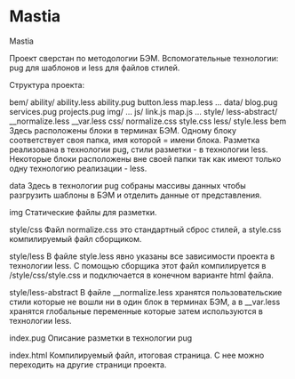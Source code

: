 # Mastia

Mastia

Проект сверстан по методологии БЭМ. Вспомогательные технологии: pug для шаблонов и less для файлов стилей.

Структура проекта:

bem/ ability/ ability.less ability.pug button.less map.less ... data/ blog.pug services.pug projects.pug img/ ... js/ link.js map.js ... style/ less-abstract/ __normalize.less __var.less css/ normalize.css style.css less/ style.less bem Здесь расположены блоки в терминах БЭМ. Одному блоку соответствует своя папка, имя которой = имени блока. Разметка реализована в технологии pug, стили разметки - в технологии less. Некоторые блоки расположены вне своей папки так как имеют только одну технологию реализации - less.

data Здесь в технологии pug собраны массивы данных чтобы разгрузить шаблоны в БЭМ и отделить данные от представления.

img Статические файлы для разметки.

style/css Файл normalize.css это стандартный сброс стилей, а style.css компилируемый файл сборщиком.

style/less В файле style.less явно указаны все зависимости проекта в технологии less. С помощью сборщика этот файл компилируется в /style/css/style.css и подключается в конечном варианте html файла.

style/less-abstract В файле __normalize.less хранятся пользовательские стили которые не вошли ни в один блок в терминах БЭМ, а в __var.less хранятся глобальные переменные которые затем используются в технологии less.

index.pug Описание разметки в технологии pug

index.html Компилируемый файл, итоговая страница. С нее можно переходить на другие страници проекта.
